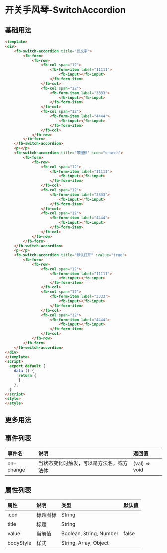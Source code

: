 [comment]: <> (fb-docs: docsify/fb-ui/03/switch-accordion/README.md)

# 开关手风琴-SwitchAccordion

## 基础用法

```html run {title:'示例演示'}
<template>
<div>
	<fb-switch-accordion title="仅文字">
		<fb-form>
			<fb-row>
				<fb-col span="12">
					<fb-form-item label="11111">
						<fb-input></fb-input>
					</fb-form-item>
				</fb-col>
				<fb-col span="12">
					<fb-form-item label="3333">
						<fb-input></fb-input>
					</fb-form-item>
				</fb-col>
				<fb-col span="12">
					<fb-form-item label="4444">
						<fb-input></fb-input>
					</fb-form-item>
				</fb-col>
			</fb-row>
		</fb-form>
	</fb-switch-accordion>
	<p></p>
	<fb-switch-accordion title="带图标" icon="search">
		<fb-form>
			<fb-row>
				<fb-col span="12">
					<fb-form-item label="11111">
						<fb-input></fb-input>
					</fb-form-item>
				</fb-col>
				<fb-col span="12">
					<fb-form-item label="3333">
						<fb-input></fb-input>
					</fb-form-item>
				</fb-col>
				<fb-col span="12">
					<fb-form-item label="4444">
						<fb-input></fb-input>
					</fb-form-item>
				</fb-col>
			</fb-row>
		</fb-form>
	</fb-switch-accordion>
	<p></p>
	<fb-switch-accordion title="默认打开" :value="true">
		<fb-form>
			<fb-row>
				<fb-col span="12">
					<fb-form-item label="11111">
						<fb-input></fb-input>
					</fb-form-item>
				</fb-col>
				<fb-col span="12">
					<fb-form-item label="3333">
						<fb-input></fb-input>
					</fb-form-item>
				</fb-col>
				<fb-col span="12">
					<fb-form-item label="4444">
						<fb-input></fb-input>
					</fb-form-item>
				</fb-col>
			</fb-row>
		</fb-form>
	</fb-switch-accordion>
</div>
</template>
<script>
  export default {
    data () {
      return {
      }
    },
  }
</script>
<style>
</style>
```

## 更多用法



## 事件列表

| 事件名 | 说明 | 返回值 |
|:-------|:----|:-------|
| on-change | 当状态变化时触发，可以是方法名，或方法体 | (val) => void

## 属性列表

| 属性 | 说明 | 类型 | 默认值 |
|:-----|:----|:-----|:-------|
| icon | 标题图标 | String |
| title | 标题 | String |
| value |当前值  | Boolean, String, Number |false
| bodyStyle | 样式 | String, Array, Object |
